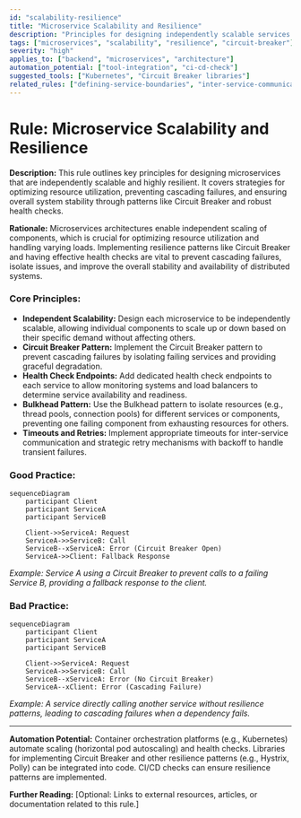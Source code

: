 ```yaml
---
id: "scalability-resilience"
title: "Microservice Scalability and Resilience"
description: "Principles for designing independently scalable services and implementing resilience patterns like Circuit Breaker."
tags: ["microservices", "scalability", "resilience", "circuit-breaker"]
severity: "high"
applies_to: ["backend", "microservices", "architecture"]
automation_potential: ["tool-integration", "ci-cd-check"]
suggested_tools: ["Kubernetes", "Circuit Breaker libraries"]
related_rules: ["defining-service-boundaries", "inter-service-communication", "system-scalability"]
---
```


# Rule: Microservice Scalability and Resilience

**Description:** This rule outlines key principles for designing microservices that are independently scalable and highly resilient. It covers strategies for optimizing resource utilization, preventing cascading failures, and ensuring overall system stability through patterns like Circuit Breaker and robust health checks.

**Rationale:** Microservices architectures enable independent scaling of components, which is crucial for optimizing resource utilization and handling varying loads. Implementing resilience patterns like Circuit Breaker and having effective health checks are vital to prevent cascading failures, isolate issues, and improve the overall stability and availability of distributed systems.

### Core Principles:
- **Independent Scalability:** Design each microservice to be independently scalable, allowing individual components to scale up or down based on their specific demand without affecting others.
- **Circuit Breaker Pattern:** Implement the Circuit Breaker pattern to prevent cascading failures by isolating failing services and providing graceful degradation.
- **Health Check Endpoints:** Add dedicated health check endpoints to each service to allow monitoring systems and load balancers to determine service availability and readiness.
- **Bulkhead Pattern:** Use the Bulkhead pattern to isolate resources (e.g., thread pools, connection pools) for different services or components, preventing one failing component from exhausting resources for others.
- **Timeouts and Retries:** Implement appropriate timeouts for inter-service communication and strategic retry mechanisms with backoff to handle transient failures.

### Good Practice:
```mermaid
sequenceDiagram
    participant Client
    participant ServiceA
    participant ServiceB

    Client->>ServiceA: Request
    ServiceA->>ServiceB: Call
    ServiceB--xServiceA: Error (Circuit Breaker Open)
    ServiceA->>Client: Fallback Response
```
*Example: Service A using a Circuit Breaker to prevent calls to a failing Service B, providing a fallback response to the client.*

### Bad Practice:
```mermaid
sequenceDiagram
    participant Client
    participant ServiceA
    participant ServiceB

    Client->>ServiceA: Request
    ServiceA->>ServiceB: Call
    ServiceB--xServiceA: Error (No Circuit Breaker)
    ServiceA--xClient: Error (Cascading Failure)
```
*Example: A service directly calling another service without resilience patterns, leading to cascading failures when a dependency fails.*

---

**Automation Potential:** Container orchestration platforms (e.g., Kubernetes) automate scaling (horizontal pod autoscaling) and health checks. Libraries for implementing Circuit Breaker and other resilience patterns (e.g., Hystrix, Polly) can be integrated into code. CI/CD checks can ensure resilience patterns are implemented.

**Further Reading:** [Optional: Links to external resources, articles, or documentation related to this rule.]
